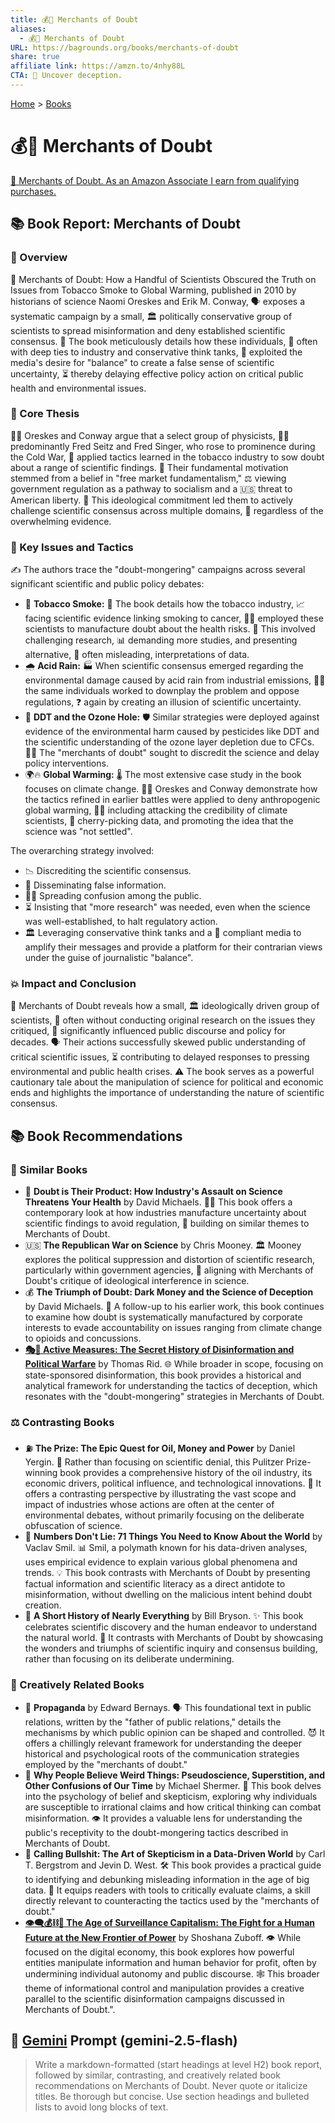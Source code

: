 ```yaml
---
title: 💰🤥 Merchants of Doubt
aliases:
  - 💰🤥 Merchants of Doubt
URL: https://bagrounds.org/books/merchants-of-doubt
share: true
affiliate link: https://amzn.to/4nhy88L
CTA: 🤫 Uncover deception.
---
```

[Home](../index.md) > [Books](./index.md)  
# 💰🤥 Merchants of Doubt  
[🛒 Merchants of Doubt. As an Amazon Associate I earn from qualifying purchases.](https://amzn.to/4nhy88L)  
  
## 📚 Book Report: Merchants of Doubt  
  
### 🧐 Overview  
  
📖 Merchants of Doubt: How a Handful of Scientists Obscured the Truth on Issues from Tobacco Smoke to Global Warming, published in 2010 by historians of science Naomi Oreskes and Erik M. Conway, 🗣️ exposes a systematic campaign by a small, 🏛️ politically conservative group of scientists to spread misinformation and deny established scientific consensus. 📝 The book meticulously details how these individuals, 🤝 often with deep ties to industry and conservative think tanks, 📰 exploited the media's desire for "balance" to create a false sense of scientific uncertainty, ⏳ thereby delaying effective policy action on critical public health and environmental issues.  
  
### 🎯 Core Thesis  
  
👩‍🏫 Oreskes and Conway argue that a select group of physicists, 👨‍🔬 predominantly Fred Seitz and Fred Singer, who rose to prominence during the Cold War, 🚬 applied tactics learned in the tobacco industry to sow doubt about a range of scientific findings. 🤔 Their fundamental motivation stemmed from a belief in "free market fundamentalism," ⚖️ viewing government regulation as a pathway to socialism and a 🇺🇸 threat to American liberty. 🚫 This ideological commitment led them to actively challenge scientific consensus across multiple domains, 🧪 regardless of the overwhelming evidence.  
  
### 🔑 Key Issues and Tactics  
  
✍️ The authors trace the "doubt-mongering" campaigns across several significant scientific and public policy debates:  
  
* 🚬 **Tobacco Smoke:** 🚬 The book details how the tobacco industry, 📈 facing scientific evidence linking smoking to cancer, 👨‍🔬 employed these scientists to manufacture doubt about the health risks. 🧪 This involved challenging research, 📊 demanding more studies, and presenting alternative, 🤥 often misleading, interpretations of data.  
* 🌧️ **Acid Rain:** 🏭 When scientific consensus emerged regarding the environmental damage caused by acid rain from industrial emissions, 👨‍🔬 the same individuals worked to downplay the problem and oppose regulations, ❓ again by creating an illusion of scientific uncertainty.  
* 🦟 **DDT and the Ozone Hole:** 🛡️ Similar strategies were deployed against evidence of the environmental harm caused by pesticides like DDT and the scientific understanding of the ozone layer depletion due to CFCs. 👨‍🔬 The "merchants of doubt" sought to discredit the science and delay policy interventions.  
* 🌍🔥 **Global Warming:** 🌡️ The most extensive case study in the book focuses on climate change. 👨‍🏫 Oreskes and Conway demonstrate how the tactics refined in earlier battles were applied to deny anthropogenic global warming, 👨‍🔬 including attacking the credibility of climate scientists, 🍒 cherry-picking data, and promoting the idea that the science was "not settled".  
  
The overarching strategy involved:  
* 📉 Discrediting the scientific consensus.  
* 🤥 Disseminating false information.  
* 😵‍💫 Spreading confusion among the public.  
* ⏳ Insisting that "more research" was needed, even when the science was well-established, to halt regulatory action.  
* 🏛️ Leveraging conservative think tanks and a 📰 compliant media to amplify their messages and provide a platform for their contrarian views under the guise of journalistic "balance".  
  
### 💥 Impact and Conclusion  
  
📣 Merchants of Doubt reveals how a small, 🏛️ ideologically driven group of scientists, 🔬 often without conducting original research on the issues they critiqued, 📢 significantly influenced public discourse and policy for decades. 🗣️ Their actions successfully skewed public understanding of critical scientific issues, ⏳ contributing to delayed responses to pressing environmental and public health crises. ⚠️ The book serves as a powerful cautionary tale about the manipulation of science for political and economic ends and highlights the importance of understanding the nature of scientific consensus.  
  
## 📚 Book Recommendations  
  
### 🤝 Similar Books  
  
* 🧪 **Doubt is Their Product: How Industry's Assault on Science Threatens Your Health** by David Michaels. 👨‍🔬 This book offers a contemporary look at how industries manufacture uncertainty about scientific findings to avoid regulation, 🧱 building on similar themes to Merchants of Doubt.  
* 🇺🇸 **The Republican War on Science** by Chris Mooney. 🏛️ Mooney explores the political suppression and distortion of scientific research, particularly within government agencies, 🤝 aligning with Merchants of Doubt's critique of ideological interference in science.  
* 💰 **The Triumph of Doubt: Dark Money and the Science of Deception** by David Michaels. 🧪 A follow-up to his earlier work, this book continues to examine how doubt is systematically manufactured by corporate interests to evade accountability on issues ranging from climate change to opioids and concussions.  
* **[🎭🤫 Active Measures: The Secret History of Disinformation and Political Warfare](./active-measures-the-secret-history-of-disinformation-and-political-warfare.md)** by Thomas Rid. 🌐 While broader in scope, focusing on state-sponsored disinformation, this book provides a historical and analytical framework for understanding the tactics of deception, which resonates with the "doubt-mongering" strategies in Merchants of Doubt.  
  
### ⚖️ Contrasting Books  
  
* ⛽ **The Prize: The Epic Quest for Oil, Money and Power** by Daniel Yergin. 🚫 Rather than focusing on scientific denial, this Pulitzer Prize-winning book provides a comprehensive history of the oil industry, its economic drivers, political influence, and technological innovations. 🏢 It offers a contrasting perspective by illustrating the vast scope and impact of industries whose actions are often at the center of environmental debates, without primarily focusing on the deliberate obfuscation of science.  
* 🔢 **Numbers Don't Lie: 71 Things You Need to Know About the World** by Vaclav Smil. 📊 Smil, a polymath known for his data-driven analyses, uses empirical evidence to explain various global phenomena and trends. 💡 This book contrasts with Merchants of Doubt by presenting factual information and scientific literacy as a direct antidote to misinformation, without dwelling on the malicious intent behind doubt creation.  
* 🔭 **A Short History of Nearly Everything** by Bill Bryson. ✨ This book celebrates scientific discovery and the human endeavor to understand the natural world. 🚀 It contrasts with Merchants of Doubt by showcasing the wonders and triumphs of scientific inquiry and consensus building, rather than focusing on its deliberate undermining.  
  
### 🧠 Creatively Related Books  
  
* 📣 **Propaganda** by Edward Bernays. 🗣️ This foundational text in public relations, written by the "father of public relations," details the mechanisms by which public opinion can be shaped and controlled. 😈 It offers a chillingly relevant framework for understanding the deeper historical and psychological roots of the communication strategies employed by the "merchants of doubt."  
* 🤔 **Why People Believe Weird Things: Pseudoscience, Superstition, and Other Confusions of Our Time** by Michael Shermer. 🤯 This book delves into the psychology of belief and skepticism, exploring why individuals are susceptible to irrational claims and how critical thinking can combat misinformation. 👁️ It provides a valuable lens for understanding the public's receptivity to the doubt-mongering tactics described in Merchants of Doubt.  
* 💩 **Calling Bullshit: The Art of Skepticism in a Data-Driven World** by Carl T. Bergstrom and Jevin D. West. 🛠️ This book provides a practical guide to identifying and debunking misleading information in the age of big data. 🧐 It equips readers with tools to critically evaluate claims, a skill directly relevant to counteracting the tactics used by the "merchants of doubt."  
* **[👁️‍🗨️💰⛓️👤 The Age of Surveillance Capitalism: The Fight for a Human Future at the New Frontier of Power](./the-age-of-surveillance-capitalism.md)** by Shoshana Zuboff. 👁️ While focused on the digital economy, this book explores how powerful entities manipulate information and human behavior for profit, often by undermining individual autonomy and public discourse. 🕸️ This broader theme of informational control and manipulation provides a creative parallel to the scientific disinformation campaigns discussed in Merchants of Doubt.".  
  
## 💬 [Gemini](https://gemini.google.com) Prompt (gemini-2.5-flash)  
> Write a markdown-formatted (start headings at level H2) book report, followed by similar, contrasting, and creatively related book recommendations on Merchants of Doubt. Never quote or italicize titles. Be thorough but concise. Use section headings and bulleted lists to avoid long blocks of text.